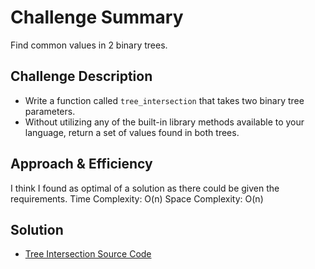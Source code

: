# Challenge Summary
Find common values in 2 binary trees.

## Challenge Description
* Write a function called ```tree_intersection``` that takes two binary tree parameters.
* Without utilizing any of the built-in library methods available to your language, return a set of values found in both trees.

## Approach & Efficiency
I think I found as optimal of a solution as there could be given the requirements.
Time Complexity: O(n)
Space Complexity: O(n)

## Solution
* [Tree Intersection Source Code](../hashtable/src/main/java/hashtable/TreeIntersection.java)
